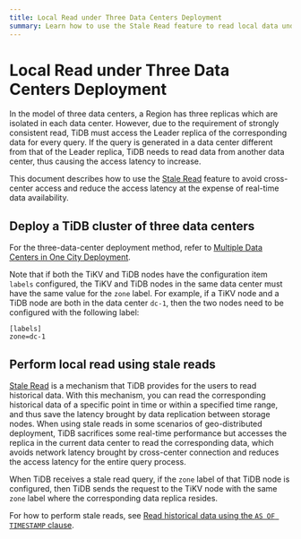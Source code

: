 ```yaml
---
title: Local Read under Three Data Centers Deployment
summary: Learn how to use the Stale Read feature to read local data under three DCs deployment and thus reduce cross-center requests.
---
```


# Local Read under Three Data Centers Deployment

In the model of three data centers, a Region has three replicas which are isolated in each data center. However, due to the requirement of strongly consistent read, TiDB must access the Leader replica of the corresponding data for every query. If the query is generated in a data center different from that of the Leader replica, TiDB needs to read data from another data center, thus causing the access latency to increase.

This document describes how to use the [Stale Read](/stale-read.md) feature to avoid cross-center access and reduce the access latency at the expense of real-time data availability.

## Deploy a TiDB cluster of three data centers

For the three-data-center deployment method, refer to [Multiple Data Centers in One City Deployment](/multi-data-centers-in-one-city-deployment.md).

Note that if both the TiKV and TiDB nodes have the configuration item `labels` configured, the TiKV and TiDB nodes in the same data center must have the same value for the `zone` label. For example, if a TiKV node and a TiDB node are both in the data center `dc-1`, then the two nodes need to be configured with the following label:

```
[labels]
zone=dc-1
```

## Perform local read using stale reads

[Stale Read](/stale-read.md) is a mechanism that TiDB provides for the users to read historical data. With this mechanism, you can read the corresponding historical data of a specific point in time or within a specified time range, and thus save the latency brought by data replication between storage nodes. When using stale reads in some scenarios of geo-distributed deployment, TiDB sacrifices some real-time performance but accesses the replica in the current data center to read the corresponding data, which avoids network latency brought by cross-center connection and reduces the access latency for the entire query process.

When TiDB receives a stale read query, if the `zone` label of that TiDB node is configured, then TiDB sends the request to the TiKV node with the same `zone` label where the corresponding data replica resides.

For how to perform stale reads, see [Read historical data using the `AS OF TIMESTAMP` clause](/as-of-timestamp.md).
